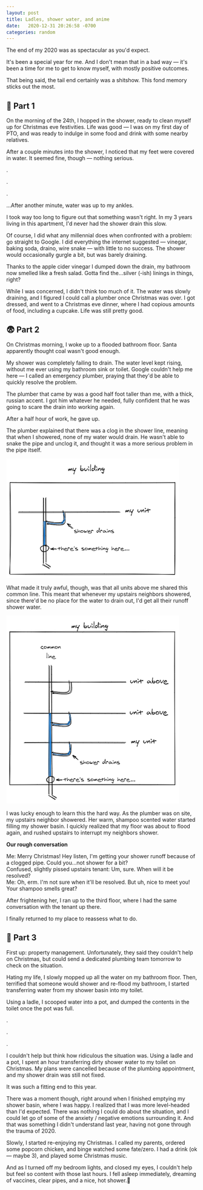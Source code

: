 ```yaml
---
layout: post
title: Ladles, shower water, and anime
date:   2020-12-31 20:26:58 -0700
categories: random
---
```


The end of my 2020 was as spectacular as you'd expect.

It's been a special year for me. And I don't mean that in a bad way — it's been a time for me to get to know myself, with mostly positive outcomes.

That being said, the tail end certainly was a shitshow. This fond memory sticks out the most.

## 😬 Part 1

On the morning of the 24th, I hopped in the shower, ready to clean myself up for Christmas eve festivities. Life was good — I was on my first day of PTO, and was ready to indulge in some food and drink with some nearby relatives.

After a couple minutes into the shower, I noticed that my feet were covered in water. It seemed fine, though — nothing serious.

.

.

.

...After another minute, water was up to my ankles.

I took way too long to figure out that something wasn't right. In my 3 years living in this apartment, I'd never had the shower drain this slow.

Of course, I did what any millennial does when confronted with a problem: go straight to Google. I did everything the internet suggested — vinegar, baking soda, draino, wire snake — with little to no success. The shower would occasionally gurgle a bit, but was barely draining.

Thanks to the apple cider vinegar I dumped down the drain, my bathroom now smelled like a fresh salad. Gotta find the...silver (-ish) linings in things, right?

While I was concerned, I didn't think too much of it. The water was slowly draining, and I figured I could call a plumber once Christmas was over. I got dressed, and went to a Christmas eve dinner, where I had copious amounts of food, including a cupcake. Life was still pretty good.

## 😨 Part 2

On Christmas morning, I woke up to a flooded bathroom floor. Santa apparently thought coal wasn't good enough.

My shower was completely failing to drain. The water level kept rising, without me ever using my bathroom sink or toilet. Google couldn't help me here — I called an emergency plumber, praying that they'd be able to quickly resolve the problem.

The plumber that came by was a good half foot taller than me, with a thick, russian accent. I got him whatever he needed, fully confident that he was going to scare the drain into working again.

After a half hour of work, he gave up.

The plumber explained that there was a clog in the shower line, meaning that when I showered, none of my water would drain. He wasn't able to snake the pipe and unclog it, and thought it was a more serious problem in the pipe itself.

![plumbing system in my unit](https://raw.githubusercontent.com/svvchen/nervxious/gh-pages/assets/images/plumbing.png)

What made it truly awful, though, was that all units above me shared this common line. This meant that whenever my upstairs neighbors showered, since there'd be no place for the water to drain out, I'd get all their runoff shower water.

![plumbing system in my building](https://raw.githubusercontent.com/svvchen/nervxious/gh-pages/assets/images/plumbing2.png)

I was lucky enough to learn this the hard way. As the plumber was on site, my upstairs neighbor showered. Her warm, shampoo scented water started filling my shower basin. I quickly realized that my floor was about to flood again, and rushed upstairs to interrupt my neighbors shower.

**Our rough conversation**

Me: Merry Christmas! Hey listen, I'm getting your shower runoff because of a clogged pipe. Could you...not shower for a bit?  
Confused, slightly pissed upstairs tenant: Um, sure. When will it be resolved?  
Me: Oh, erm. I'm not sure when it'll be resolved. But uh, nice to meet you! Your shampoo smells great?

After frightening her, I ran up to the third floor, where I had the same conversation with the tenant up there.

I finally returned to my place to reassess what to do.

## 🙂 Part 3

First up: property management. Unfortunately, they said they couldn't help on Christmas, but could send a dedicated plumbing team tomorrow to check on the situation.

Hating my life, I slowly mopped up all the water on my bathroom floor. Then, terrified that someone would shower and re-flood my bathroom, I started transferring water from my shower basin into my toilet.

Using a ladle, I scooped water into a pot, and dumped the contents in the toilet once the pot was full.

.

.

.

I couldn't help but think how ridiculous the situation was. Using a ladle and a pot, I spent an hour transferring dirty shower water to my toilet on Christmas. My plans were cancelled because of the plumbing appointment, and my shower drain was still not fixed.

It was such a fitting end to this year.

There was a moment though, right around when I finished emptying my shower basin, where I was happy. I realized that I was more level-headed than I'd expected. There was nothing I could do about the situation, and I could let go of some of the anxiety / negative emotions surrounding it. And that was something I didn't understand last year, having not gone through the trauma of 2020.

Slowly, I started re-enjoying my Christmas. I called my parents, ordered some popcorn chicken, and binge watched some fate/zero. I had a drink (ok — maybe 3), and played some Christmas music.

And as I turned off my bedroom lights, and closed my eyes, I couldn't help but feel so content with those last hours. I fell asleep immediately, dreaming of vaccines, clear pipes, and a nice, hot shower.🚿
